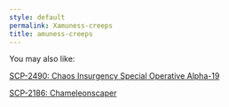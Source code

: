 ```yaml
---
style: default
permalink: Xamuness-creeps
title: amuness-creeps
---
```

You may also like:

[SCP-2490: Chaos Insurgency Special Operative Alpha-19](http://scp-wiki.net/scp-2490)

[SCP-2186: Chameleonscaper](http://scp-wiki.net/scp-2186)
